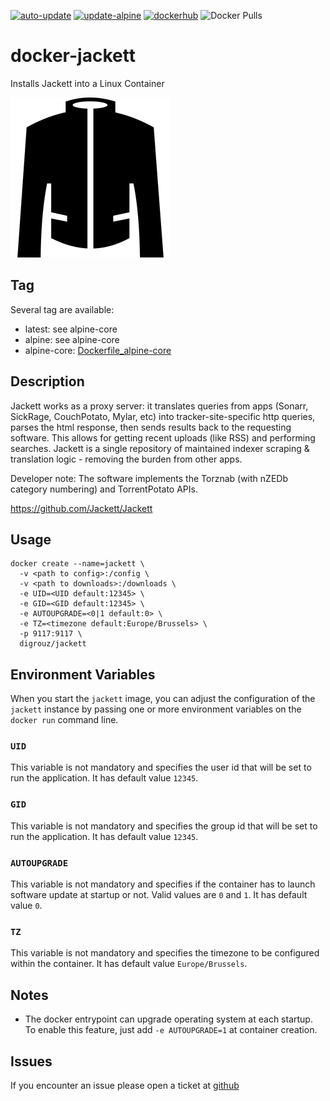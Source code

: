 [![auto-update](https://github.com/digrouz/docker-jackett/actions/workflows/auto-update.yml/badge.svg)](https://github.com/digrouz/docker-jackett/actions/workflows/auto-update.yml)
[![update-alpine](https://github.com/digrouz/docker-jackett/actions/workflows/update-alpine.yml/badge.svg)](https://github.com/digrouz/docker-jackett/actions/workflows/update-alpine.yml)
[![dockerhub](https://github.com/digrouz/docker-jackett/actions/workflows/dockerhub.yml/badge.svg)](https://github.com/digrouz/docker-jackett/actions/workflows/dockerhub.yml)
![Docker Pulls](https://img.shields.io/docker/pulls/digrouz/jackett)

# docker-jackett
Installs Jackett into a Linux Container


![jackett](https://github.com/Jackett/Jackett/blob/master/src//Jackett.Common/Content/jacket_medium.png)

## Tag
Several tag are available:
* latest: see alpine-core
* alpine: see alpine-core
* alpine-core: [Dockerfile_alpine-core](https://github.com/digrouz/docker-jackett/blob/master/Dockerfile_alpine-core)

## Description

Jackett works as a proxy server: it translates queries from apps (Sonarr, SickRage, CouchPotato, Mylar, etc) into tracker-site-specific http queries, parses the html response, then sends results back to the requesting software. This allows for getting recent uploads (like RSS) and performing searches. Jackett is a single repository of maintained indexer scraping & translation logic - removing the burden from other apps.

Developer note: The software implements the Torznab (with nZEDb category numbering) and TorrentPotato APIs.

https://github.com/Jackett/Jackett

## Usage
    docker create --name=jackett \
      -v <path to config>:/config \
      -v <path to downloads>:/downloads \
      -e UID=<UID default:12345> \
      -e GID=<GID default:12345> \
      -e AUTOUPGRADE=<0|1 default:0> \
      -e TZ=<timezone default:Europe/Brussels> \
      -p 9117:9117 \
      digrouz/jackett

## Environment Variables

When you start the `jackett` image, you can adjust the configuration of the `jackett` instance by passing one or more environment variables on the `docker run` command line.

### `UID`

This variable is not mandatory and specifies the user id that will be set to run the application. It has default value `12345`.

### `GID`

This variable is not mandatory and specifies the group id that will be set to run the application. It has default value `12345`.

### `AUTOUPGRADE`

This variable is not mandatory and specifies if the container has to launch software update at startup or not. Valid values are `0` and `1`. It has default value `0`.

### `TZ`

This variable is not mandatory and specifies the timezone to be configured within the container. It has default value `Europe/Brussels`.

## Notes

* The docker entrypoint can upgrade operating system at each startup. To enable this feature, just add `-e AUTOUPGRADE=1` at container creation.

## Issues

If you encounter an issue please open a ticket at [github](https://github.com/digrouz/docker-jackett/issues)
